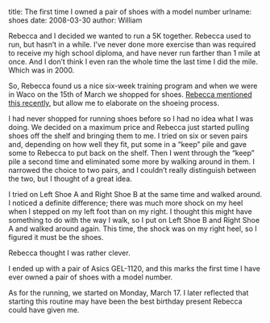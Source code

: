 title: The first time I owned a pair of shoes with a model number
urlname: shoes
date: 2008-03-30
author: William

Rebecca and I decided we wanted to run a 5K together. Rebecca used to run, but
hasn&#x02bc;t in a while. I&#x02bc;ve never done more exercise than was required
to receive my high school diploma, and have never run farther than 1 mile at
once. And I don&#x02bc;t think I even ran the whole time the last time I did the
mile. Which was in 2000.

So, Rebecca found us a nice six-week training program and when we were in Waco
on the 15th of March we shopped for shoes. [Rebecca mentioned this recently][a],
but allow me to elaborate on the shoeing process.

[a]: {filename}/2008/03/2008-03-16-were-a-pepper.md

I had never shopped for running shoes before so I had no idea what I was doing.
We decided on a maximum price and Rebecca just started pulling shoes off the
shelf and bringing them to me. I tried on six or seven pairs and, depending on
how well they fit, put some in a &ldquo;keep&rdquo; pile and gave some to
Rebecca to put back on the shelf. Then I went through the &ldquo;keep&rdquo;
pile a second time and eliminated some more by walking around in them. I
narrowed the choice to two pairs, and I couldn&#x02bc;t really distinguish
between the two, but I thought of a great idea.

I tried on Left Shoe A and Right Shoe B at the same time and walked around. I
noticed a definite difference; there was much more shock on my heel when I
stepped on my left foot than on my right. I thought this might have something to
do with the way I walk, so I put on Left Shoe B and Right Shoe A and walked
around again. This time, the shock was on my right heel, so I figured it must be
the shoes.

Rebecca thought I was rather clever.

I ended up with a pair of Asics GEL-1120, and this marks the first time I have
ever owned a pair of shoes with a model number.

As for the running, we started on Monday, March 17. I later reflected that
starting this routine may have been the best birthday present Rebecca could have
given me.
